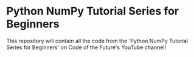 # Python NumPy Tutorial Series for Beginners
This repository will contain all the code from the 'Python NumPy Tutorial Series for Beginners' on Code of the Future's YouTube channel!
